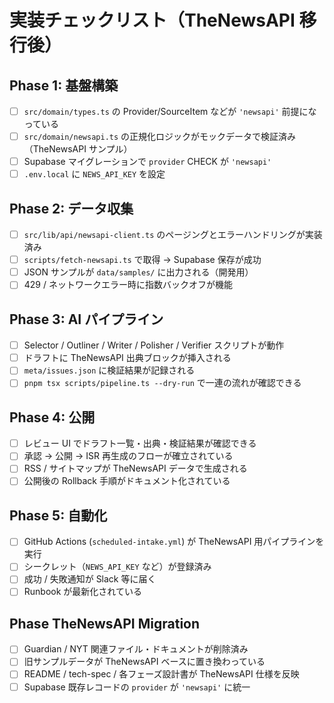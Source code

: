 # 実装チェックリスト（TheNewsAPI 移行後）

## Phase 1: 基盤構築
- [ ] `src/domain/types.ts` の Provider/SourceItem などが `'newsapi'` 前提になっている
- [ ] `src/domain/newsapi.ts` の正規化ロジックがモックデータで検証済み（TheNewsAPI サンプル）
- [ ] Supabase マイグレーションで `provider` CHECK が `'newsapi'`
- [ ] `.env.local` に `NEWS_API_KEY` を設定

## Phase 2: データ収集
- [ ] `src/lib/api/newsapi-client.ts` のページングとエラーハンドリングが実装済み
- [ ] `scripts/fetch-newsapi.ts` で取得 → Supabase 保存が成功
- [ ] JSON サンプルが `data/samples/` に出力される（開発用）
- [ ] 429 / ネットワークエラー時に指数バックオフが機能

## Phase 3: AI パイプライン
- [ ] Selector / Outliner / Writer / Polisher / Verifier スクリプトが動作
- [ ] ドラフトに TheNewsAPI 出典ブロックが挿入される
- [ ] `meta/issues.json` に検証結果が記録される
- [ ] `pnpm tsx scripts/pipeline.ts --dry-run` で一連の流れが確認できる

## Phase 4: 公開
- [ ] レビュー UI でドラフト一覧・出典・検証結果が確認できる
- [ ] 承認 → 公開 → ISR 再生成のフローが確立されている
- [ ] RSS / サイトマップが TheNewsAPI データで生成される
- [ ] 公開後の Rollback 手順がドキュメント化されている

## Phase 5: 自動化
- [ ] GitHub Actions (`scheduled-intake.yml`) が TheNewsAPI 用パイプラインを実行
- [ ] シークレット（`NEWS_API_KEY` など）が登録済み
- [ ] 成功 / 失敗通知が Slack 等に届く
- [ ] Runbook が最新化されている

## Phase TheNewsAPI Migration
- [ ] Guardian / NYT 関連ファイル・ドキュメントが削除済み
- [ ] 旧サンプルデータが TheNewsAPI ベースに置き換わっている
- [ ] README / tech-spec / 各フェーズ設計書が TheNewsAPI 仕様を反映
- [ ] Supabase 既存レコードの `provider` が `'newsapi'` に統一
